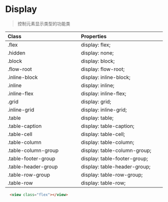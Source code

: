 # Display

> 控制元素显示类型的功能类

| Class<img width=200/> | Properties<img width=200/> |
| :------ | :------ |
| .flex | display: flex; |
| .hidden | display: none; |
| .block | display: block; |
| .flow-root | display: flow-root; |
| .inline-block | display: inline-block; |
| .inline | display: inline; |
| .inline-flex | display: inline-flex; |
| .grid | display: grid; |
| .inline-grid | display: inline-grid; |
| .table | display: table; |
| .table-caption | display: table-caption; |
| .table-cell | display: table-cell; |
| .table-column | display: table-column; |
| .table-column-group | display: table-column-group; |
| .table-footer-group | display: table-footer-group; |
| .table-header-group | display: table-header-group; |
| .table-row-group | display: table-row-group; |
| .table-row | display: table-row; |

```html
  <view class="flex"></view>
```
